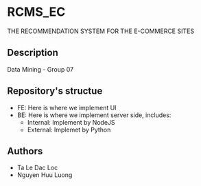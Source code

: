 # RCMS_EC
THE RECOMMENDATION SYSTEM FOR THE E-COMMERCE SITES

## Description
Data Mining - Group 07

## Repository's structue
- FE: Here is where we implement UI
- BE: Here is where we implement server side, includes:
    * Internal: Implement by NodeJS
    * External: Implemet by Python

## Authors
- Ta Le Dac Loc
- Nguyen Huu Luong